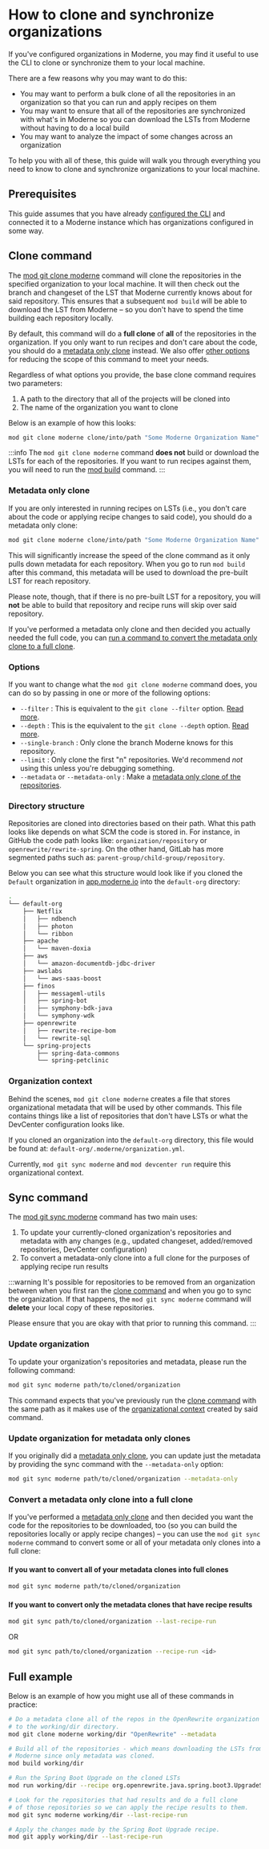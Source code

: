 # How to clone and synchronize organizations

If you've configured organizations in Moderne, you may find it useful to use the CLI to clone or synchronize them to your local machine.

There are a few reasons why you may want to do this:

* You may want to perform a bulk clone of all the repositories in an organization so that you can run and apply recipes on them
* You may want to ensure that all of the repositories are synchronized with what's in Moderne so you can download the LSTs from Moderne without having to do a local build
* You may want to analyze the impact of some changes across an organization

To help you with all of these, this guide will walk you through everything you need to know to clone and synchronize organizations to your local machine. 

## Prerequisites

This guide assumes that you have already [configured the CLI](../getting-started/cli-intro.md) and connected it to a Moderne instance which has organizations configured in some way.

## Clone command

The [mod git clone moderne](../cli-reference.md#mod-git-clone-moderne) command will clone the repositories in the specified organization to your local machine. It will then check out the branch and changeset of the LST that Moderne currently knows about for said repository. This ensures that a subsequent `mod build` will be able to download the LST from Moderne – so you don't have to spend the time building each repository locally.

By default, this command will do a **full clone** of **all** of the repositories in the organization. If you only want to run recipes and don't care about the code, you should do a [metadata only clone](#metadata-only-clone) instead. We also offer [other options](#options) for reducing the scope of this command to meet your needs.

Regardless of what options you provide, the base clone command requires two parameters: 

1. A path to the directory that all of the projects will be cloned into
2. The name of the organization you want to clone

Below is an example of how this looks:

```bash
mod git clone moderne clone/into/path "Some Moderne Organization Name"
```

:::info
The `mod git clone moderne` command **does not** build or download the LSTs for each of the repositories. If you want to run recipes against them, you will need to run the [mod build](../cli-reference.md#mod-build) command.
:::

### Metadata only clone

If you are only interested in running recipes on LSTs (i.e., you don't care about the code or applying recipe changes to said code), you should do a metadata only clone:

```bash
mod git clone moderne clone/into/path "Some Moderne Organization Name" --metadata-only
```

This will significantly increase the speed of the clone command as it only pulls down metadata for each repository. When you go to run `mod build` after this command, this metadata will be used to download the pre-built LST for reach repository.

Please note, though, that if there is no pre-built LST for a repository, you will **not** be able to build that repository and recipe runs will skip over said repository.

If you've performed a metadata only clone and then decided you actually needed the full code, you can [run a command to convert the metadata only clone to a full clone](#convert-a-metadata-only-clone-into-a-full-clone).

### Options

If you want to change what the `mod git clone moderne` command does, you can do so by passing in one or more of the following options:

* `--filter` : This is equivalent to the `git clone --filter` option. [Read more](https://git-scm.com/docs/git-clone/en#Documentation/git-clone.txt-code--filtercodeemltfilter-specgtem).
* `--depth` : This is the equivalent to the `git clone --depth` option. [Read more](https://git-scm.com/docs/git-clone/en#Documentation/git-clone.txt-code--depthcodeemltdepthgtem).
* `--single-branch` : Only clone the branch Moderne knows for this repository.
* `--limit` : Only clone the first "n" repositories. We'd recommend _not_ using this unless you're debugging something.
* `--metadata` or `--metadata-only` : Make a [metadata only clone of the repositories](#metadata-only-clone).

### Directory structure

Repositories are cloned into directories based on their path. What this path looks like depends on what SCM the code is stored in. For instance, in GitHub the code path looks like: `organization/repository` or `openrewrite/rewrite-spring`. On the other hand, GitLab has more segmented paths such as: `parent-group/child-group/repository`.

Below you can see what this structure would look like if you cloned the `Default` organization in [app.moderne.io](https://app.moderne.io/marketplace) into the `default-org` directory:

```bash
.
└── default-org
    ├── Netflix
    │   ├── ndbench
    │   ├── photon
    │   └── ribbon
    ├── apache
    │   └── maven-doxia
    ├── aws
    │   └── amazon-documentdb-jdbc-driver
    ├── awslabs
    │   └── aws-saas-boost
    ├── finos
    │   ├── messageml-utils
    │   ├── spring-bot
    │   ├── symphony-bdk-java
    │   └── symphony-wdk
    ├── openrewrite
    │   ├── rewrite-recipe-bom
    │   └── rewrite-sql
    └── spring-projects
        ├── spring-data-commons
        └── spring-petclinic
```

### Organization context

Behind the scenes, `mod git clone moderne` creates a file that stores organizational metadata that will be used by other commands. This file contains things like a list of repositories that don't have LSTs or what the DevCenter configuration looks like.

If you cloned an organization into the `default-org` directory, this file would be found at: `default-org/.moderne/organization.yml`.

Currently, `mod git sync moderne` and `mod devcenter run` require this organizational context.

## Sync command

The [mod git sync moderne](../cli-reference.md#mod-git-sync-moderne) command has two main uses: 

1. To update your currently-cloned organization's repositories and metadata with any changes (e.g., updated changeset, added/removed repositories, DevCenter configuration)
2. To convert a metadata-only clone into a full clone for the purposes of applying recipe run results

:::warning
It's possible for repositories to be removed from an organization between when you first ran the [clone command](#clone-command) and when you go to sync the organization. If that happens, the `mod git sync moderne` command will **delete** your local copy of these repositories. 

Please ensure that you are okay with that prior to running this command.
:::

### Update organization

To update your organization's repositories and metadata, please run the following command:

```bash
mod git sync moderne path/to/cloned/organization
```

This command expects that you've previously run the [clone command](#clone-command) with the same path as it makes use of the [organizational context](#organization-context) created by said command.

### Update organization for metadata only clones

If you originally did a [metadata only clone](#metadata-only-clone), you can update just the metadata by providing the sync command with the `--metadata-only` option:

```bash
mod git sync moderne path/to/cloned/organization --metadata-only
```

### Convert a metadata only clone into a full clone

If you've performed a [metadata only clone](#metadata-only-clone) and then decided you want the code for the repositories to be downloaded, too (so you can build the repositories locally or apply recipe changes) – you can use the `mod git sync moderne` command to convert some or all of your metadata only clones into a full clone:

#### If you want to convert all of your metadata clones into full clones

```bash
mod git sync moderne path/to/cloned/organization
```

#### If you want to convert only the metadata clones that have recipe results

```bash
mod git sync path/to/cloned/organization --last-recipe-run
```

OR

```bash
mod git sync path/to/cloned/organization --recipe-run <id>
```

## Full example

Below is an example of how you might use all of these commands in practice:

```bash
# Do a metadata clone all of the repos in the OpenRewrite organization
# to the working/dir directory.
mod git clone moderne working/dir "OpenRewrite" --metadata

# Build all of the repositories - which means downloading the LSTs from
# Moderne since only metadata was cloned.
mod build working/dir

# Run the Spring Boot Upgrade on the cloned LSTs
mod run working/dir --recipe org.openrewrite.java.spring.boot3.UpgradeSpringBoot_3_3

# Look for the repositories that had results and do a full clone
# of those repositories so we can apply the recipe results to them.
mod git sync moderne working/dir --last-recipe-run

# Apply the changes made by the Spring Boot Upgrade recipe.
mod git apply working/dir --last-recipe-run
```